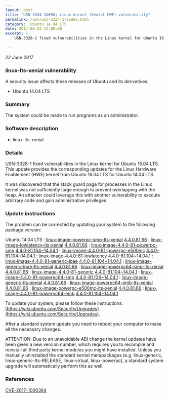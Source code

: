 ```yaml
---
layout: post
title: "USN-3334-1&#58; Linux kernel (Xenial HWE) vulnerability"
permalink: /usn/usn-3334-1/index.html
category:  Ubuntu 14.04 LTS
date: 2017-06-22 12:00:00
excerpt: |
    USN-3328-1 fixed vulnerabilities in the Linux kernel for Ubuntu 16.04 LTS. This update provides the corresponding updates for the Linux Hardware Enablement (HWE) kernel from Ubuntu 16.04 LTS for Ubuntu 14.04 LTS.
    
--- 
```

 
 

*22 June 2017*

### linux-lts-xenial vulnerability

A security issue affects these releases of Ubuntu and its derivatives:

* Ubuntu 14.04 LTS

### Summary

The system could be made to run programs as an administrator. 

### Software description

* linux-lts-xenial 

### Details

USN-3328-1 fixed vulnerabilities in the Linux kernel for Ubuntu 16.04 LTS. This update provides the corresponding updates for the Linux Hardware Enablement (HWE) kernel from Ubuntu 16.04 LTS for Ubuntu 14.04 LTS.

It was discovered that the stack guard page for processes in the Linux kernel was not sufficiently large enough to prevent overlapping with the heap. An attacker could leverage this with another vulnerability to execute arbitrary code and gain administrative privileges 

### Update instructions

The problem can be corrected by updating your system to the following package version:

Ubuntu 14.04 LTS
 : [linux-image-powerpc-smp-lts-xenial](https://launchpad.net/ubuntu/+source/linux-lts-xenial) <span> [4.4.0.81.66](https://launchpad.net/ubuntu/+source/linux-lts-xenial/4.4.0-81.104~14.04.1) </span> 
 : [linux-image-lowlatency-lts-xenial](https://launchpad.net/ubuntu/+source/linux-lts-xenial) <span> [4.4.0.81.66](https://launchpad.net/ubuntu/+source/linux-lts-xenial/4.4.0-81.104~14.04.1) </span> 
 : [linux-image-4.4.0-81-powerpc-smp](https://launchpad.net/ubuntu/+source/linux-lts-xenial) <span> [4.4.0-81.104~14.04.1](https://launchpad.net/ubuntu/+source/linux-lts-xenial/4.4.0-81.104~14.04.1) </span> 
 : [linux-image-4.4.0-81-powerpc-e500mc](https://launchpad.net/ubuntu/+source/linux-lts-xenial) <span> [4.4.0-81.104~14.04.1](https://launchpad.net/ubuntu/+source/linux-lts-xenial/4.4.0-81.104~14.04.1) </span> 
 : [linux-image-4.4.0-81-lowlatency](https://launchpad.net/ubuntu/+source/linux-lts-xenial) <span> [4.4.0-81.104~14.04.1](https://launchpad.net/ubuntu/+source/linux-lts-xenial/4.4.0-81.104~14.04.1) </span> 
 : [linux-image-4.4.0-81-generic-lpae](https://launchpad.net/ubuntu/+source/linux-lts-xenial) <span> [4.4.0-81.104~14.04.1](https://launchpad.net/ubuntu/+source/linux-lts-xenial/4.4.0-81.104~14.04.1) </span> 
 : [linux-image-generic-lpae-lts-xenial](https://launchpad.net/ubuntu/+source/linux-lts-xenial) <span> [4.4.0.81.66](https://launchpad.net/ubuntu/+source/linux-lts-xenial/4.4.0-81.104~14.04.1) </span> 
 : [linux-image-powerpc64-smp-lts-xenial](https://launchpad.net/ubuntu/+source/linux-lts-xenial) <span> [4.4.0.81.66](https://launchpad.net/ubuntu/+source/linux-lts-xenial/4.4.0-81.104~14.04.1) </span> 
 : [linux-image-4.4.0-81-generic](https://launchpad.net/ubuntu/+source/linux-lts-xenial) <span> [4.4.0-81.104~14.04.1](https://launchpad.net/ubuntu/+source/linux-lts-xenial/4.4.0-81.104~14.04.1) </span> 
 : [linux-image-4.4.0-81-powerpc64-smp](https://launchpad.net/ubuntu/+source/linux-lts-xenial) <span> [4.4.0-81.104~14.04.1](https://launchpad.net/ubuntu/+source/linux-lts-xenial/4.4.0-81.104~14.04.1) </span> 
 : [linux-image-generic-lts-xenial](https://launchpad.net/ubuntu/+source/linux-lts-xenial) <span> [4.4.0.81.66](https://launchpad.net/ubuntu/+source/linux-lts-xenial/4.4.0-81.104~14.04.1) </span> 
 : [linux-image-powerpc64-emb-lts-xenial](https://launchpad.net/ubuntu/+source/linux-lts-xenial) <span> [4.4.0.81.66](https://launchpad.net/ubuntu/+source/linux-lts-xenial/4.4.0-81.104~14.04.1) </span> 
 : [linux-image-powerpc-e500mc-lts-xenial](https://launchpad.net/ubuntu/+source/linux-lts-xenial) <span> [4.4.0.81.66](https://launchpad.net/ubuntu/+source/linux-lts-xenial/4.4.0-81.104~14.04.1) </span> 
 : [linux-image-4.4.0-81-powerpc64-emb](https://launchpad.net/ubuntu/+source/linux-lts-xenial) <span> [4.4.0-81.104~14.04.1](https://launchpad.net/ubuntu/+source/linux-lts-xenial/4.4.0-81.104~14.04.1) </span> 

To update your system, please follow these instructions: [https://wiki.ubuntu.com/Security/Upgrades](https://wiki.ubuntu.com/Security/Upgrades).

After a standard system update you need to reboot your computer to make all the necessary changes.

ATTENTION: Due to an unavoidable ABI change the kernel updates have been given a new version number, which requires you to recompile and reinstall all third party kernel modules you might have installed. Unless you manually uninstalled the standard kernel metapackages (e.g. linux-generic, linux-generic-lts-RELEASE, linux-virtual, linux-powerpc), a standard system upgrade will automatically perform this as well. 

### References

 
 [CVE-2017-1000364](http://people.ubuntu.com/~ubuntu-security/cve/CVE-2017-1000364)
 

